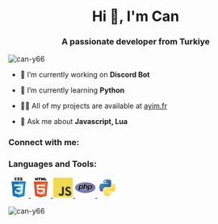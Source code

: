 <h1 align="center">Hi 👋, I'm Can</h1>
<h3 align="center">A passionate developer from Turkiye</h3>

<p align="left"> <img src="https://komarev.com/ghpvc/?username=can-y66&label=Profile%20views&color=0e75b6&style=flat" alt="can-y66" /> </p>

- 🔭 I’m currently working on **Discord Bot**

- 🌱 I’m currently learning **Python**

- 👨‍💻 All of my projects are available at [ayim.fr](ayim.fr)

- 💬 Ask me about **Javascript, Lua**

<h3 align="left">Connect with me:</h3>
<p align="left">
</p>

<h3 align="left">Languages and Tools:</h3>
<p align="left"> <a href="https://www.w3schools.com/css/" target="_blank" rel="noreferrer"> <img src="https://raw.githubusercontent.com/devicons/devicon/master/icons/css3/css3-original-wordmark.svg" alt="css3" width="40" height="40"/> </a> <a href="https://www.w3.org/html/" target="_blank" rel="noreferrer"> <img src="https://raw.githubusercontent.com/devicons/devicon/master/icons/html5/html5-original-wordmark.svg" alt="html5" width="40" height="40"/> </a> <a href="https://developer.mozilla.org/en-US/docs/Web/JavaScript" target="_blank" rel="noreferrer"> <img src="https://raw.githubusercontent.com/devicons/devicon/master/icons/javascript/javascript-original.svg" alt="javascript" width="40" height="40"/> </a> <a href="https://www.php.net" target="_blank" rel="noreferrer"> <img src="https://raw.githubusercontent.com/devicons/devicon/master/icons/php/php-original.svg" alt="php" width="40" height="40"/> </a> <a href="https://www.python.org" target="_blank" rel="noreferrer"> <img src="https://raw.githubusercontent.com/devicons/devicon/master/icons/python/python-original.svg" alt="python" width="40" height="40"/> </a> </p>

<p><img align="center" src="https://github-readme-stats.vercel.app/api/top-langs?username=can-y66&show_icons=true&locale=en&layout=compact" alt="can-y66" /></p>
